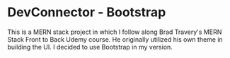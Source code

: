 # DevConnector - Bootstrap

This is a MERN stack project in which I follow along Brad Travery's MERN Stack Front to Back Udemy course. He originally utilized his own theme in building the UI. I decided to use Bootstrap in my version.
